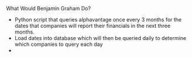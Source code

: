 What Would Benjamin Graham Do?

- Python script that queries alphavantage once every 3 months for the dates that companies will report their financials in the next three months.
- Load dates into database which will then be queried daily to determine which companies to query each day
- 
